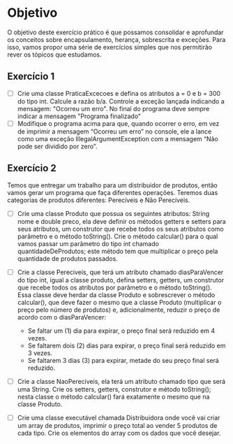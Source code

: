 # Objetivo

O objetivo deste exercício prático é que possamos consolidar e aprofundar os conceitos sobre encapsulamento, herança, sobrescrita e exceções. Para isso, vamos propor uma série de exercícios simples que nos permitirão rever os tópicos que estudamos.

## Exercício 1
- [ ] Crie uma classe PraticaExcecoes e defina os atributos a = 0 e b = 300 do tipo int. Calcule a razão b/a. Controle a exceção lançada indicando a mensagem: "Ocorreu um erro". No final do programa deve sempre indicar a mensagem "Programa finalizado"
- [ ] Modifique o programa acima para que, quando ocorrer o erro, em vez de
  imprimir a mensagem “Ocorreu um erro” no console, ele a lance como uma
  exceção IllegalArgumentException com a mensagem “Não pode ser dividido
  por zero”.
  
## Exercício 2
Temos que entregar um trabalho para um distribuidor de produtos, então vamos gerar
um programa que faça diferentes operações. Teremos duas categorias de produtos
diferentes: Perecíveis e Não Perecíveis.

- [ ] Crie uma classe Produto que possua os seguintes atributos: String nome e
  double preco, ela deve definir os métodos getters e setters para seus
  atributos, um construtor que recebe todos os seus atributos como parâmetro e
  o método toString(). Crie o método calcular() para o qual vamos passar um
  parâmetro do tipo int chamado quantidadeDeProdutos; este método tem que
  multiplicar o preço pela quantidade de produtos passados.
  
- [ ] Crie a classe Pereciveis, que terá um atributo chamado diasParaVencer do tipo
  int, igual a classe produto, defina setters, getters, um construtor que recebe
  todos os atributos por parâmetro e o método toString(). Essa classe deve
  herdar da classe Produto e sobrescrever o método calcular(), que deve fazer o
  mesmo que a classe Produto (multiplicar o preço pelo número de produtos) e,
  adicionalmente, reduzir o preço de acordo com o diasParaVencer:
    * Se faltar um (1) dia para expirar, o preço final será reduzido em 4 vezes.
    * Se faltarem dois (2) dias para expirar, o preço final será reduzido em 3
      vezes.
    * Se faltarem 3 dias (3) para expirar, metade do seu preço final será
      reduzido.
      
- [ ] Crie a classe NaoPereciveis, ela terá um atributo chamado tipo que será uma
String. Crie os setters, getters, construtor e método toString(); nesta classe o
método calcular() fará exatamente o mesmo que na classe Produto.
  
- [ ] Crie uma classe executável chamada Distribuidora onde você vai criar um
  array de produtos, imprimir o preço total ao vender 5 produtos de cada tipo.
  Crie os elementos do array com os dados que você desejar.